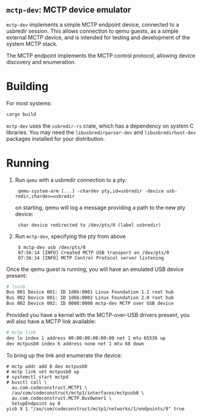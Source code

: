 `mctp-dev`: MCTP device emulator
--------------------------------

`mctp-dev` implements a simple MCTP endpoint device, connected to a usbredir
session. This allows connection to qemu guests, as a simple external MCTP
device, and is intended for testing and development of the system MCTP stack.

The MCTP endpoint implements the MCTP control protocol, allowing device
discovery and enumeration.

# Building

For most systems:

```sh
cargo build
```

`mctp-dev` uses the `usbredir-rs` crate, which has a dependency on system C
libraries. You may need the `libusbredirparser-dev` and `libusbredirhost-dev`
packages installed for your distribution.

# Running

1. Run `qemu` with a usbredir connection to a pty:

        qemu-system-arm [...] -chardev pty,id=usbredir -device usb-redir,chardev=usbredir

   on starting, qemu will log a message providing a path to the new pty device:

        char device redirected to /dev/pts/0 (label usbredir)

2. Run `mctp-dev`, specifying the pty from above

        $ mctp-dev usb /dev/pts/0
        07:56:14 [INFO] Created MCTP USB transport on /dev/pts/0
        07:56:14 [INFO] MCTP Control Protocol server listening

Once the qemu guest is running, you will have an emulated USB device present:

```sh
# lsusb
Bus 001 Device 001: ID 1d6b:0001 Linux Foundation 1.1 root hub
Bus 002 Device 001: ID 1d6b:0002 Linux Foundation 2.0 root hub
Bus 002 Device 002: ID 0000:0000 mctp-dev MCTP over USB device
```

Provided you have a kernel with the MCTP-over-USB drivers present, you will also
have a MCTP link available:

```sh
# mctp link
dev lo index 1 address 00:00:00:00:00:00 net 1 mtu 65536 up
dev mctpusb0 index 6 address none net 1 mtu 68 down
```

To bring up the link and enumerate the device:

```
# mctp addr add 8 dev mctpusb0
# mctp link set mctpusb0 up
# systemctl start mctpd
# busctl call \
  au.com.codeconstruct.MCTP1 \
  /au/com/codeconstruct/mctp1/interfaces/mctpusb0 \
  au.com.codeconstruct.MCTP.BusOwner1 \
  SetupEndpoint ay 0
yisb 9 1 "/au/com/codeconstruct/mctp1/networks/1/endpoints/9" true
```


